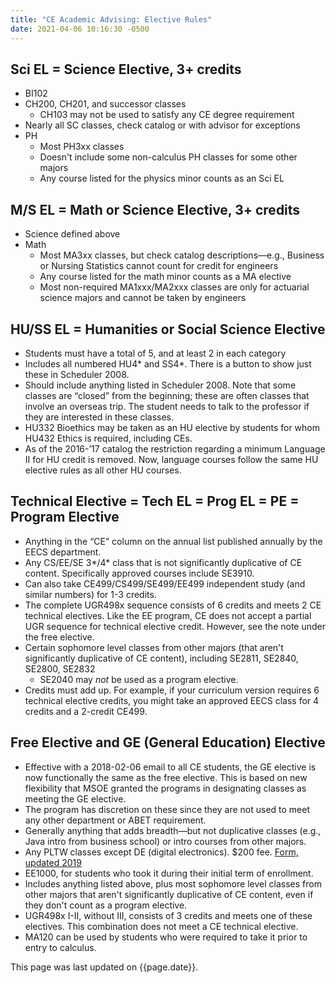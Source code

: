 ```yaml
---
title: "CE Academic Advising: Elective Rules"
date: 2021-04-06 10:16:30 -0500
---
```


## Sci EL = Science Elective, 3+ credits
* BI102
* CH200, CH201, and successor classes
  * CH103 may not be used to satisfy any CE degree requirement
* Nearly all SC classes, check catalog or with advisor for exceptions
* PH
  * Most PH3xx classes
  * Doesn't include some non-calculus PH classes for some other majors
  * Any course listed for the physics minor counts as an Sci EL

## M/S EL = Math or Science Elective, 3+ credits
* Science defined above
* Math
  * Most MA3xx classes, but check catalog descriptions&mdash;e.g., Business or Nursing Statistics cannot count for credit for engineers
  * Any course listed for the math minor counts as a MA elective
  * Most non-required MA1xxx/MA2xxx classes are only for actuarial science majors and cannot be taken by engineers

## HU/SS EL = Humanities or Social Science Elective
* Students must have a total of 5, and at least 2 in each category
* Includes all numbered HU4\* and SS4\*. There is a button to show just these in Scheduler 2008.
* Should include anything listed in Scheduler 2008. Note that some classes are &ldquo;closed&rdquo; from the beginning; these are often classes that involve an overseas trip. The student needs to talk to the professor if they are interested in these classes.
* HU332 Bioethics may be taken as an HU elective by students for whom HU432 Ethics is required, including CEs.
* As of the 2016-&rsquo;17 catalog the restriction regarding a minimum Language II for HU credit is removed. Now, language courses follow the same HU elective rules as all other HU courses.

## Technical Elective = Tech EL = Prog EL = PE = Program Elective
* Anything in the &ldquo;CE&rdquo; column on the annual list published annually by the EECS department.
* Any CS/EE/SE 3\*/4\* class that is not significantly duplicative of CE content. Specifically approved courses include SE3910.
* Can also take CE499/CS499/SE499/EE499 independent study (and similar numbers) for 1-3 credits.
* The complete UGR498x sequence consists of 6 credits and meets 2 CE technical electives. Like the EE program, CE does not accept a partial UGR sequence for technical elective credit. However, see the note under the free elective.
* Certain sophomore level classes from other majors (that aren't significantly duplicative of CE content), including SE2811, SE2840, SE2800, SE2832
  * SE2040 may *not* be used as a program elective.
* Credits must add up. For example, if your curriculum version requires 6 technical elective credits, you might take an approved EECS class for 4 credits and a 2-credit CE499.

## Free Elective and GE (General Education) Elective
* Effective with a 2018-02-06 email to all CE students, the GE elective is now functionally the same as the free elective. This is based on new flexibility that MSOE granted the programs in designating classes as meeting the GE elective.
* The program has discretion on these since they are not used to meet any other department or ABET requirement.
* Generally anything that adds breadth&mdash;but not duplicative classes (e.g., Java intro from business school) or intro courses from other majors.
* Any PLTW classes except DE (digital electronics). $200 fee. [Form, updated 2019](https://msoe.s3.amazonaws.com/files/resources/2019-update-pltw-credit-app.pdf)
* EE1000, for students who took it during their initial term of enrollment.
* Includes anything listed above, plus most sophomore level classes from other majors that aren't significantly duplicative of CE content, even if they don't count as a program elective.
* UGR498x I-II, without III, consists of 3 credits and meets one of these electives. This combination does not meet a CE technical elective.
* MA120 can be used by students who were required to take it prior to entry to calculus.

This page was last updated on {{page.date}}.
